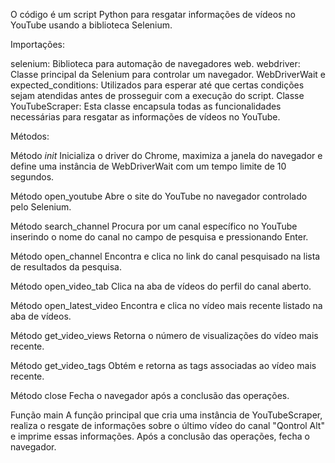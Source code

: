 O código é um script Python para resgatar informações de vídeos no YouTube usando a biblioteca Selenium.

Importações:

selenium: Biblioteca para automação de navegadores web.
webdriver: Classe principal da Selenium para controlar um navegador.
WebDriverWait e expected_conditions: Utilizados para esperar até que certas condições sejam atendidas antes de prosseguir com a execução do script.
Classe YouTubeScraper: Esta classe encapsula todas as funcionalidades necessárias para resgatar as informações de vídeos no YouTube.

Métodos:

Método _init_
Inicializa o driver do Chrome, maximiza a janela do navegador e define uma instância de WebDriverWait com um tempo limite de 10 segundos.

Método open_youtube
Abre o site do YouTube no navegador controlado pelo Selenium.

Método search_channel
Procura por um canal específico no YouTube inserindo o nome do canal no campo de pesquisa e pressionando Enter.

Método open_channel
Encontra e clica no link do canal pesquisado na lista de resultados da pesquisa.

Método open_video_tab
Clica na aba de vídeos do perfil do canal aberto.

Método open_latest_video
Encontra e clica no vídeo mais recente listado na aba de vídeos.

Método get_video_views
Retorna o número de visualizações do vídeo mais recente.

Método get_video_tags
Obtém e retorna as tags associadas ao vídeo mais recente.

Método close
Fecha o navegador após a conclusão das operações.

Função main
A função principal que cria uma instância de YouTubeScraper, realiza o resgate de informações sobre o último vídeo do canal "Qontrol Alt" e imprime essas informações. Após a conclusão das operações, fecha o navegador.
